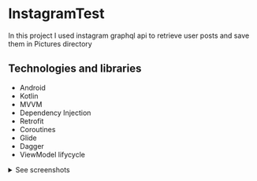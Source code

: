 # InstagramTest
In this project I used instagram graphql api to retrieve user posts and save them in Pictures directory
## Technologies and libraries 
- Android
- Kotlin
- MVVM
- Dependency Injection 
- Retrofit
- Coroutines
- Glide
- Dagger 
- ViewModel lifycycle

<details>
<summary>See screenshots</summary>
  </br>
  <img align="left" width="200" height="400" src="https://user-images.githubusercontent.com/25820674/172124512-4170951b-a01e-4436-ac47-10dfea60bd8b.png">
  <img align="left" width="200" height="400" src="https://user-images.githubusercontent.com/25820674/172124566-48336b11-cba0-4fa2-ae3e-f88a14f82b17.png">
 
</details>
<br clear="left"/>
</br>
